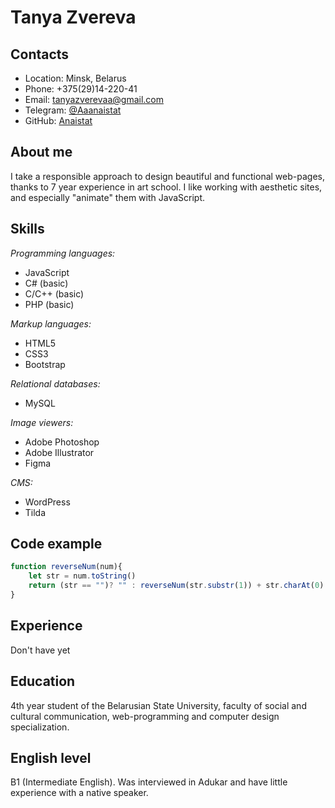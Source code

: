 # Tanya Zvereva
## Contacts
- Location: Minsk, Belarus
- Phone: +375(29)14-220-41
- Email: [tanyazverevaa@gmail.com](mailto:tanyazverevaa@gmail.com)
- Telegram: [@Aaanaistat](https://t.me/Aaanaistat)
- GitHub: [Anaistat](https://github.com/Anaistat)

## About me
I take a responsible approach to design beautiful and functional web-pages, thanks to 7 year experience in art school. I like working with aesthetic sites, and especially "animate" them with JavaScript.
## Skills
_Programming languages:_
- JavaScript
- C# (basic)
- C/C++ (basic)
- PHP (basic)

_Markup languages:_
- HTML5
- CSS3
- Bootstrap

_Relational databases:_
- MySQL

_Image viewers:_
- Adobe Photoshop
- Adobe Illustrator
- Figma

_CMS:_
- WordPress
- Tilda

## Code example
```js
function reverseNum(num){
	let str = num.toString()
	return (str == "")? "" : reverseNum(str.substr(1)) + str.charAt(0)
}
```

## Experience
Don't have yet
## Education
4th year student of the Belarusian State University, faculty of social and cultural communication, web-programming and computer design specialization.
## English level
B1 (Intermediate English). Was interviewed in Adukar and have little experience with a native speaker.
